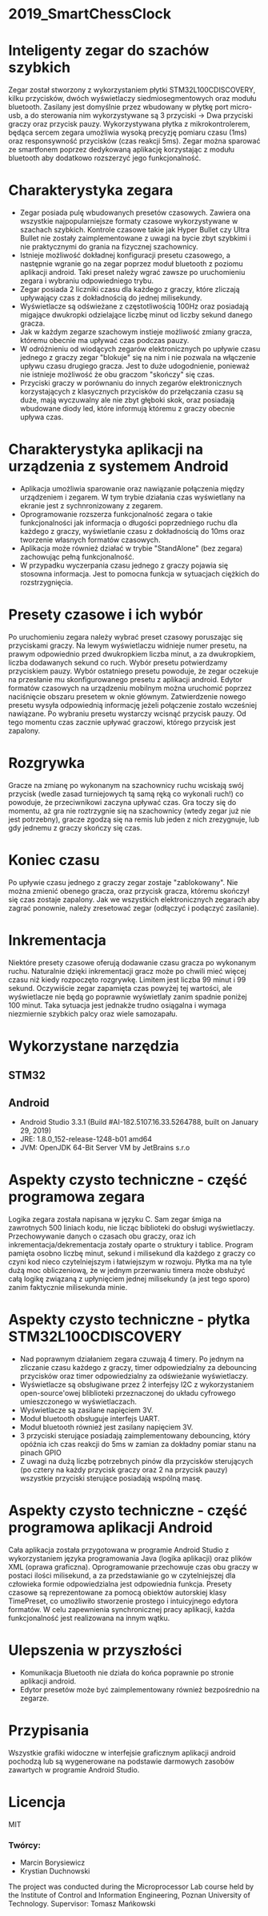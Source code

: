 # 2019_SmartChessClock


# Inteligenty zegar do szachów szybkich

Zegar został stworzony z wykorzystaniem płytki STM32L100CDISCOVERY, kilku przycisków, dwóch wyświetlaczy siedmiosegmentowych oraz modułu bluetooth.
Zasilany jest domyślnie przez wbudowany w płytkę port micro-usb, a do sterowania nim wykorzystywane są 3 przyciski -> Dwa przyciski graczy oraz przycisk pauzy.
Wykorzystywana płytka z mikrokontrolerem, będąca sercem zegara umożliwia wysoką precyzję pomiaru czasu (1ms) oraz responsywność przycisków (czas reakcji 5ms).
Zegar można sparować ze smartfonem poprzez dedykowaną aplikację korzystając z modułu bluetooth aby dodatkowo rozszerzyć jego funkcjonalność.


# Charakterystyka zegara
-	Zegar posiada pulę wbudowanych presetów czasowych. Zawiera ona wszystkie najpopularniejsze formaty czasowe wykorzystywane w szachach szybkich. Kontrole czasowe takie jak Hyper Bullet czy Ultra Bullet nie zostały zaimplementowane z uwagi na bycie zbyt szybkimi i nie praktycznymi do grania na fizycznej szachownicy.
-	Istnieje możliwość dokładnej konfiguracji presetu czasowego, a następnie wgranie go na zegar poprzez moduł bluetooth z poziomu aplikacji android. Taki preset należy wgrać zawsze po uruchomieniu zegara i wybraniu odpowiedniego trybu.
-	Zegar posiada 2 liczniki czasu dla każdego z graczy, które zliczają upływający czas z dokładnością do jednej milisekundy.
-	Wyświetlacze są odświeżane z częstotliwością 100Hz oraz posiadają migające dwukropki odzielające liczbę minut od liczby sekund danego gracza.
-	Jak w każdym zegarze szachowym instieje możliwość zmiany gracza, któremu obecnie ma upływać czas podczas pauzy.
-	W odróżnieniu od wiodących zegarów elektronicznych po upływie czasu jednego z graczy zegar "blokuje" się na nim i nie pozwala na włączenie upływu czasu drugiego gracza. Jest to duże udogodnienie, ponieważ nie istnieje możliwość że obu graczom "skończy" się czas.
-	Przyciski graczy w porównaniu do innych zegarów elektronicznych korzystających z klasycznych przycisków do przełączania czasu są duże, mają wyczuwalny ale nie zbyt głęboki skok, oraz posiadają wbudowane diody led, które informują któremu z graczy obecnie upływa czas.

# Charakterystyka aplikacji na urządzenia z systemem Android
- Aplikacja umożliwia sparowanie oraz nawiązanie połączenia między urządzeniem i zegarem. W tym trybie działania czas wyświetlany na ekranie jest z sychnronizowany z zegarem. 
- Oprogramowanie rozszerza funkcjonalność zegara o takie funkcjonalności jak informacja o długości poprzedniego ruchu dla każdego z graczy, wyświetlanie czasu z dokładnością do 10ms oraz tworzenie własnych formatów czasowych.
- Aplikacja może również działać w trybie "StandAlone" (bez zegara) zachowując pełną funkcjonalność.
- W przypadku wyczerpania czasu jednego z graczy pojawia się stosowna informacja. Jest to pomocna funkcja w sytuacjach ciężkich do rozstrzygnięcia.

# Presety czasowe i ich wybór
Po uruchomieniu zegara należy wybrać preset czasowy poruszając się przyciskami graczy. Na lewym wyświetlaczu widnieje numer presetu, na prawym odpowiednio przed dwukropkiem liczba minut, a za dwukropkiem, liczba dodawanych sekund co ruch.
Wybór presetu potwierdzamy przyciskiem pauzy. Wybór ostatniego presetu powoduje, że zegar oczekuje na przesłanie mu skonfigurowanego presetu z aplikacji android. Edytor formatów czasowych na urządzeniu mobilnym można uruchomić poprzez naciśnięcie obszaru presetem w oknie głównym. Zatwierdzenie nowego presetu wysyła odpowiednią informację jeżeli połączenie zostało wcześniej nawiązane.
Po wybraniu presetu wystarczy wcisnąć przycisk pauzy. Od tego momentu czas zacznie upływać graczowi, którego przycisk jest zapalony.

# Rozgrywka
Gracze na zmianę po wykonanym na szachownicy ruchu wciskają swój przycisk (wedle zasad turniejowych tą samą ręką co wykonali ruch!) co powoduje, że przeciwnikowi zaczyna upływać czas.
Gra toczy się do momentu, aż gra nie roztrzygnie się na szachownicy (wtedy zegar już nie jest potrzebny), gracze zgodzą się na remis lub jeden z nich zrezygnuje, lub gdy jednemu z graczy skończy się czas.

# Koniec czasu
Po upływie czasu jednego z graczy zegar zostaje "zablokowany". Nie można zmienić obenego gracza, oraz przycisk gracza, któremu skończył się czas zostaje zapalony.
Jak we wszystkich elektronicznych zegarach aby zagrać ponownie, należy zresetować zegar (odłączyć i podączyć zasilanie).

# Inkrementacja
Niektóre presety czasowe oferują dodawanie czasu gracza po wykonanym ruchu. Naturalnie dzięki inkrementacji gracz może po chwili mieć więcej czasu niż kiedy rozpoczęto rozgrywkę.
Limitem jest liczba 99 minut i 99 sekund. Oczywiście zegar zapamięta czas powyżej tej wartości, ale wyświetlacze nie będą go poprawnie wyświetlały zanim spadnie poniżej 100 minut.
Taka sytuacja jest jednakże trudno osiągalna i wymaga niezmiernie szybkich palcy oraz wiele samozapału.

# Wykorzystane narzędzia
## STM32
## Android
- Android Studio 3.3.1 (Build #AI-182.5107.16.33.5264788, built on January 29, 2019)
- JRE: 1.8.0_152-release-1248-b01 amd64
- JVM: OpenJDK 64-Bit Server VM by JetBrains s.r.o

# Aspekty czysto techniczne - część programowa zegara
Logika zegara została napisana w języku C. Sam zegar śmiga na zawrotnych 500 liniach kodu, nie licząc biblioteki do obsługi wyświetlaczy. Przechowywanie danych o czasach obu graczy,
oraz ich inkrementacja/dekrementacja zostały oparte o struktury i tablice. Program pamięta osobno liczbę minut, sekund i milisekund dla każdego z graczy co czyni kod nieco czytelniejszym i łatwiejszym w rozwoju.
Płytka ma na tyle dużą moc obliczeniową, że w jednym przerwaniu timera może obsłużyć całą logikę związaną z upłynięciem jednej milisekundy (a jest tego sporo) zanim faktycznie milisekunda minie.

# Aspekty czysto techniczne - płytka STM32L100CDISCOVERY
-	Nad poprawnym działaniem zegara czuwają 4 timery. Po jednym na zliczanie czasu każdego z graczy, timer odpowiedzialny za debouncing przycisków oraz timer odpowiedzialny za odświeżanie wyświetlaczy.
-	Wyświetlacze są obsługiwane przez 2 interfejsy I2C z wykorzystaniem open-source'owej bliblioteki przeznaczonej do układu cyfrowego umieszczonego w wyświetlaczach.
-	Wyświetlacze są zasilane napięciem 3V.
-	Moduł bluetooth obsługuje interfejs UART.
-	Moduł bluetooth również jest zasilany napięciem 3V.
-	3 przyciski sterujące posiadają zaimplementowany debouncing, który opóźnia ich czas reakcji do 5ms w zamian za dokładny pomiar stanu na pinach GPIO
-	Z uwagi na dużą liczbę potrzebnych pinów dla przycisków sterujących (po cztery na każdy przycisk graczy oraz 2 na przycisk pauzy) wszystkie przyciski sterujące posiadają wspólną masę.

# Aspekty czysto techniczne - część programowa aplikacji Android
Cała aplikacja została przygotowana w programie Android Studio z wykorzystaniem języka programowania Java (logika aplikacji) oraz 
plików XML (oprawa graficzna). 
Oprogramowanie przechowuje czas obu graczy w postaci ilości milisekund, a za przedstawianie go w czytelniejszej dla człowieka formie odpowiedzialna jest odpowiednia funkcja.
Presety czasowe są reprezentowane za pomocą obiektów autorskiej klasy TimePreset, co umożliwiło stworzenie prostego i intuicyjnego edytora formatów.
W celu zapewnienia synchronicznej pracy aplikacji, każda funkcjonalność jest realizowana na innym wątku.

# Ulepszenia w przyszłości
- Komunikacja Bluetooth nie działa do końca poprawnie po stronie aplikacji android.
- Edytor presetów może być zaimplementowany również bezpośrednio na zegarze.

# Przypisania
Wszystkie grafiki widoczne w interfejsie graficznym aplikacji android pochodzą lub są wygenerowane na podstawie darmowych zasobów
zawartych w programie Android Studio.

# Licencja
MIT

### Twórcy:
- Marcin Borysiewicz
- Krystian Duchnowski

The project was conducted during the Microprocessor Lab course held by the Institute of Control and Information Engineering, Poznan University of Technology.
Supervisor: Tomasz Mańkowski
